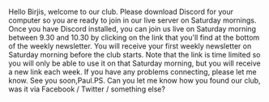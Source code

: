 Hello Birjis, welcome to our club.
Please download Discord for your computer so you are ready to join in our live server on Saturday mornings.				Once you have Discord installed, you can join us live on Saturday morning between 9.30 and 10.30 by clicking on the link that you'll find at the bottom of the weekly newsletter. You will receive your first weekly newsletter on Saturday morning before the club starts. Note that the link is time limited so you will only be able to use it on that Saturday morning, but you will receive a new link each week.
If you have any problems connecting, please let me know.
See you soon,Paul.PS. Can you let me know how you found our club, was it via Facebook / Twitter / something else?